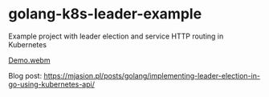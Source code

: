 # golang-k8s-leader-example
Example project with leader election and service HTTP routing in Kubernetes

[Demo.webm](https://github.com/mjasion/golang-k8s-leader-example/assets/5058132/6bf1bb87-aa4a-4d47-bb9c-4490d8c577e8)

Blog post: https://mjasion.pl/posts/golang/implementing-leader-election-in-go-using-kubernetes-api/



